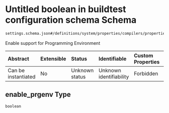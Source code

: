 # Untitled boolean in buildtest configuration schema Schema

```txt
settings.schema.json#/definitions/system/properties/compilers/properties/enable_prgenv
```

Enable support for Programming Environment

| Abstract            | Extensible | Status         | Identifiable            | Custom Properties | Additional Properties | Access Restrictions | Defined In                                                                   |
| :------------------ | :--------- | :------------- | :---------------------- | :---------------- | :-------------------- | :------------------ | :--------------------------------------------------------------------------- |
| Can be instantiated | No         | Unknown status | Unknown identifiability | Forbidden         | Allowed               | none                | [settings.schema.json\*](../out/settings.schema.json "open original schema") |

## enable\_prgenv Type

`boolean`
